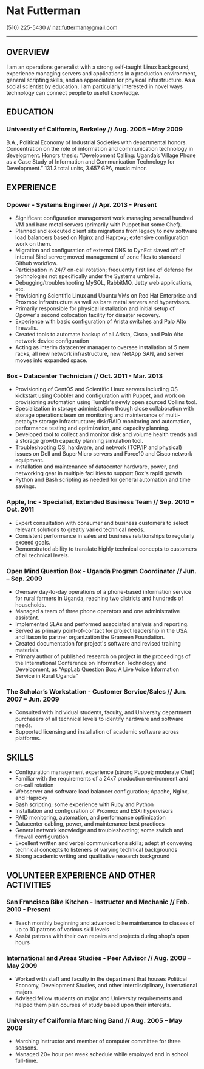 Nat Futterman
=============
(510) 225-5430 // nat.futterman@gmail.com
_________________________________________

OVERVIEW
--------

I am an operations generalist with a strong self-taught Linux background,
experience managing servers and applications in a production environment,
general scripting skills, and an appreciation for physical infrastructure.
As a social scientist by education, I am particularly interested in novel ways 
technology can connect people to useful knowledge.


EDUCATION	
---------

### University of California, Berkeley // Aug. 2005 – May 2009  

B.A., Political Economy of Industrial Societies with departmental honors. 
Concentration on the role of information and communication technology in 
development. Honors thesis: “Development Calling: Uganda’s Village Phone as a 
Case Study of Information and Communication Technology for Development.” 
131.3 total units, 3.657 GPA, music minor.


EXPERIENCE
----------

### Opower - Systems Engineer // Apr. 2013 - Present

* Significant configuration management work managing several hundred VM and 
  bare metal servers (primarily with Puppet but some Chef).
* Planned and executed client site migrations from legacy to new software load
  balancers based on Nginx and Haproxy; extensive configuration work on them.
* Migration and configuration of external DNS to DynEct slaved off of internal
  Bind server; moved management of zone files to standard Github workflow.
* Participation in 24/7 on-call rotation; frequently first line of defense for
  technologies not specifically under the Systems umbrella.
* Debugging/troubleshooting MySQL, RabbitMQ, Jetty web applications, etc.
* Provisioning Scientific Linux and Ubuntu VMs on Red Hat Enterprise and Proxmox 
  infrastructure as well as bare metal servers and hypervisors.
* Primarily responsible for physical installation and initial setup of Opower's 
  second colocation facility for disaster recovery.
* Experience with basic configuration of Arista switches and Palo Alto firewalls.
* Created tools to automate backup of all Arista, Cisco, and Palo Alto network
  device configuration
* Acting as interim datacenter manager to oversee installation of 5 new racks,
  all new network infrastructure, new NetApp SAN, and server moves into expanded space.

### Box - Datacenter Technician // Oct. 2011 - Mar. 2013

* Provisioning of CentOS and Scientific Linux servers including OS kickstart 
  using Cobbler and configuration with Puppet, and work on provisioning 
  automation using Tumblr's newly open sourced Collins tool.
* Specialization in storage administration though close collaboration with 
  storage operations team on monitoring and maintenance of multi-petabyte 
  storage infrastructure; disk/RAID monitoring and automation, 
  performance testing and optimization, and capacity planning.
* Developed tool to collect and monitor disk and volume health trends and 
  a storage growth capacity planning simulation tool.
* Troubleshooting OS, hardware, and network (TCP/IP and physical) issues on 
  Dell and SuperMicro servers and Force10 and Cisco network equipment.
* Installation and maintenance of datacenter hardware, power, and networking 
  gear in multiple facilities to support Box's rapid growth
* Python and Bash scripting as needed for general automation and time savings.

### Apple, Inc - Specialist, Extended Business Team	// Sep. 2010 – Oct. 2011

* Expert consultation with consumer and business customers to select relevant 
  solutions to greatly varied technical needs.
* Consistent performance in sales and business relationships to regularly exceed goals.
* Demonstrated ability to translate highly technical concepts to customers 
  of all technical levels.

### Open Mind Question Box - Uganda Program Coordinator	// Jun. – Sep. 2009

* Oversaw day-to-day operations of a phone-based information service for 
  rural farmers in Uganda, reaching two districts and hundreds of households.
* Managed a team of three phone operators and one administrative assistant.
* Implemented SLAs and performed associated analysis and reporting.
* Served as primary point-of-contact for project leadership in the USA and 
  liason to partner organization the Grameen Foundation.
* Created documentation for project's software and revised training materials.
* Primary author of published research on project in the proceedings of the 
  International Conference on Information Technology and Development, as 
  “AppLab Question Box: A Live Voice Information Service in Rural Uganda”

### The Scholar’s Workstation - Customer Service/Sales // Jun. 2007 – Jun. 2009

* Consulted with individual students, faculty, and University department
  purchasers of all technical levels to identify hardware and software needs.
* Supported licensing and installation of academic software across platforms.

SKILLS
------

* Configuration management experience (strong Puppet; moderate Chef)
* Familiar with the requirements of a 24x7 production environment and on-call rotation
* Webserver and software load balancer configuration; Apache, Nginx, and Haproxy
* Bash scripting; some experience with Ruby and Python
* Installation and configuration of Proxmox and ESXi hypervisors
* RAID monitoring, automation, and performance optimization
* Datacenter cabling, power, and maintenance best practices
* General network knowledge and troubleshooting; some switch and firewall configuration
* Excellent written and verbal communications skills; adept at conveying
  technical concepts to listeners of varying technical backgrounds
* Strong academic writing and qualitative research background


VOLUNTEER EXPERIENCE AND OTHER ACTIVITIES
-----------------------------------------

### San Francisco Bike Kitchen - Instructor and Mechanic // Feb. 2010 - Present

* Teach monthly beginning and advanced bike maintenance to classes of up to 10
  patrons of various skill levels
* Assist patrons with their own repairs and projects during shop's open hours

### International and Areas Studies - Peer Advisor // Aug. 2008 – May 2009	

* Worked with staff and faculty in the department that houses Political Economy,
  Development Studies, and other interdisciplinary, international majors.
* Advised fellow students on major and University requirements and helped them 
  plan courses of study based upon their interests.

### University of California Marching Band // Aug. 2005 – May 2009	

* Marching instructor and member of computer committee for three seasons.
* Managed 20+ hour per week schedule while employed and in school full-time.
